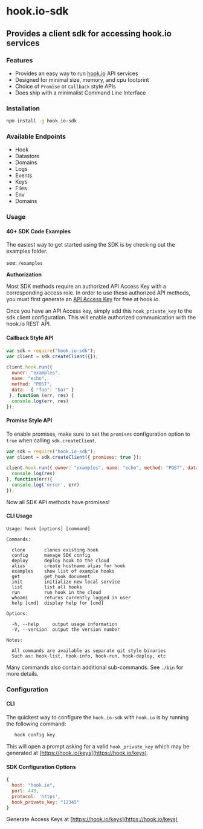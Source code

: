 # hook.io-sdk

## Provides a client sdk for accessing hook.io services

### Features

 - Provides an easy way to run [hook.io](https://hook.io) API services
 - Designed for minimal size, memory, and cpu footprint
 - Choice of `Promise` or `Callback` style APIs
 - Does ship with a minimalist Command Line Interface

### Installation

```bash
npm install -g hook.io-sdk
```

### Available Endpoints

- Hook
- Datastore
- Domains
- Logs
- Events
- Keys
- Files
- Env
- Domains

### Usage

#### 40+ SDK Code Examples

The easiest way to get started using the SDK is by checking out the examples folder.

see: `/examples`

**Authorization**

Most SDK methods require an authorized API Access Key with a corresponding access role. In order to use these authorized API methods, you must first generate an [API Access Key](https://hook.io/keys) for free at hook.io.

Once you have an API Access key, simply add this `hook_private_key` to the sdk client configuration. This will enable authorized communication with the hook.io REST API.


#### Callback Style API

```js
var sdk = require("hook.io-sdk");
var client = sdk.createClient({});

client.hook.run({
  owner: "examples",
  name: "echo",
  method: "POST",
  data:  { "foo": "bar" }
 }, function (err, res) {
  console.log(err, res)
});
```
#### Promise Style API

To enable promises, make sure to set the `promises` configuration option to `true` when calling `sdk.createClient`.

```js
var sdk = require("hook.io-sdk");
var client = sdk.createClient({ promises: true });

client.hook.run({ owner: "examples", name: "echo", method: "POST", data:  { "foo": "bar" } }).then(function (res){
  console.log(res)
}, function(err){
  console.log('error', err)
});
```

Now all SDK API methods have promises!

#### CLI Usage

```
Usage: hook [options] [command]

Commands:

  clone       clones existing hook
  config      manage SDK config
  deploy      deploy hook to the cloud
  alias       create hostname alias for hook
  examples    show list of example hooks
  get         get hook document
  init        initialize new local service
  list        list all hooks
  run         run hook in the cloud
  whoami      returns currently logged in user
  help [cmd]  display help for [cmd]

Options:

  -h, --help     output usage information
  -V, --version  output the version number

Notes:

  All commands are available as separate git style binaries
  Such as: hook-list, hook-info, hook-run, hook-deploy, etc
```

Many commands also contain additional sub-commands. See `./bin` for more details.

### Configuration

#### CLI

The quickest way to configure the `hook.io-sdk` with `hook.io` is by running the following command:

```bash
   hook config key
```

This will open a prompt asking for a valid `hook_private_key` which may be generated at [https://hook.io/keys](https://hook.io/keys).

#### SDK Configuration Options


```js
{
  host: "hook.io",
  port: 443,
  protocol: 'https',
  hook_private_key: "12345"
}
```

Generate Access Keys at [https://hook.io/keys](https://hook.io/keys)